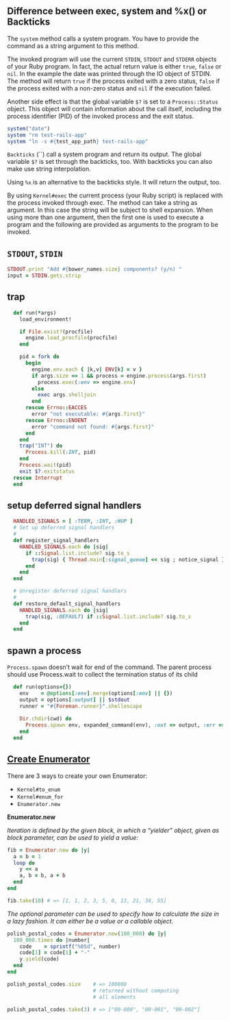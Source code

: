 Difference between exec, system and %x() or Backticks
---
The `system` method calls a system program. You have to provide the command as a string argument to this method.

The invoked program will use the current `STDIN`, `STDOUT` and `STDERR` objects of your Ruby program. In fact, the actual return value is either `true`, `false` or `nil`. In the example the date was printed through the IO object of STDIN. The method will return `true` if the process exited with a zero status, `false` if the process exited with a non-zero status and `nil` if the execution failed.

Another side effect is that the global variable `$?` is set to a `Process::Status` object. This object will contain information about the call itself, including the process identifier (PID) of the invoked process and the exit status.
```ruby
system("date")
system "rm test-rails-app"
system "ln -s #{test_app_path} test-rails-app"
```
`Backticks` (``) call a system program and return its output. The global variable `$?` is set through the backticks, too. With backticks you can also make use string interpolation.

Using `%x` is an alternative to the backticks style. It will return the output, too.

By using `Kernel#exec` the current process (your Ruby script) is replaced with the process invoked through exec. The method can take a string as argument. In this case the string will be subject to shell expansion. When using more than one argument, then the first one is used to execute a program and the following are provided as arguments to the program to be invoked.

`STDOUT`, `STDIN`
---
```ruby
STDOUT.print "Add #{bower_names.size} components? (y/n) "
input = STDIN.gets.strip
```
trap
---
```ruby
  def run(*args)
    load_environment!

    if File.exist?(procfile)
      engine.load_procfile(procfile)
    end

    pid = fork do
      begin
        engine.env.each { |k,v| ENV[k] = v }
        if args.size == 1 && process = engine.process(args.first)
          process.exec(:env => engine.env)
        else
          exec args.shelljoin
        end
      rescue Errno::EACCES
        error "not executable: #{args.first}"
      rescue Errno::ENOENT
        error "command not found: #{args.first}"
      end
    end
    trap("INT") do
      Process.kill(:INT, pid)
    end
    Process.wait(pid)
    exit $?.exitstatus
  rescue Interrupt
  end
  ```
setup deferred signal handlers
---
```ruby
  HANDLED_SIGNALS = [ :TERM, :INT, :HUP ]
  # Set up deferred signal handlers
  #
  def register_signal_handlers
    HANDLED_SIGNALS.each do |sig|
      if ::Signal.list.include? sig.to_s
        trap(sig) { Thread.main[:signal_queue] << sig ; notice_signal }
      end
    end
  end

  # Unregister deferred signal handlers
  #
  def restore_default_signal_handlers
    HANDLED_SIGNALS.each do |sig|
      trap(sig, :DEFAULT) if ::Signal.list.include? sig.to_s
    end
  end
  ```
spawn a process
---
`Process.spawn` doesn’t wait for end of the command. The parent process should use Process.wait to collect the termination status of its child
```ruby
  def run(options={})
    env    = @options[:env].merge(options[:env] || {})
    output = options[:output] || $stdout
    runner = "#{Foreman.runner}".shellescape
    
    Dir.chdir(cwd) do
      Process.spawn env, expanded_command(env), :out => output, :err => output
    end
  end
```
[Create Enumerator](http://blog.arkency.com/2014/01/ruby-to-enum-for-enumerator/)
---
There are 3 ways to create your own Enumerator:

* `Kernel#to_enum`
* `Kernel#enum_for`
* `Enumerator.new`

**Enumerator.new**

*Iteration is defined by the given block, in which a “yielder” object, given as block parameter, can be used to yield a value:*
```ruby
fib = Enumerator.new do |y|
  a = b = 1
  loop do
    y << a
    a, b = b, a + b
  end
end

fib.take(10) # => [1, 1, 2, 3, 5, 8, 13, 21, 34, 55]
```
*The optional parameter can be used to specify how to calculate the size in a lazy fashion. It can either be a value or a callable object.*
```ruby
polish_postal_codes = Enumerator.new(100_000) do |y|
  100_000.times do |number|
    code    = sprintf("%05d", number)
    code[1] = code[1] + "-"
    y.yield(code)
  end
end

polish_postal_codes.size    # => 100000 
                            # returned without computing
                            # all elements

polish_postal_codes.take(3) # => ["00-000", "00-001", "00-002"]
```
